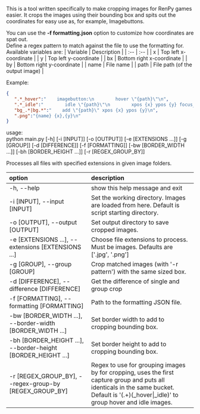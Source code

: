 This is a tool written specifically to make cropping images for RenPy games easier. It crops the images using their bounding box and spits out the coordinates for easy use as, for example, Imagebuttons.

You can use the __-f formatting.json__ option to customize how coordinates are spat out.<br>
Define a regex pattern to match against the file to use the formatting for. Available variables are:
| Variable | Description |
| :-- | :-- |
| x | Top left x-coordinate |
| y | Top left y-coordinate |
| bx | Bottom right x-coordinate |
| by | Bottom right y-coordinate |
| name | File name |
| path | File path (of the output image) |
<br>

Example:
```json
{
   ".*_hover":"    imagebutton:\n        hover \"{path}\"\n",
   ".*_idle":"        idle \"{path}\"\n        xpos {x} ypos {y} focus_mask True\n",
   "bg_.*|bg.*":"    add \"{path}\" xpos {x} ypos {y}\n",
   ".png":"{name} {x},{y}\n"
}
```

usage: <br>
python main.py [-h] [-i [INPUT]] [-o [OUTPUT]] [-e [EXTENSIONS ...]] [-g [GROUP]] [-d [DIFFERENCE]] [-f [FORMATTING]] [-bw [BORDER_WIDTH ...]] [-bh [BORDER_HEIGHT ...]] [-r [REGEX_GROUP_BY]]

Processes all files with specified extensions in given image folders.

| option | description |
| :-- | :-- |
|-h, --help|            show this help message and exit|
|-i [INPUT], --input [INPUT]|Set the working directory. Images are loaded from here. Default is script starting directory.|
|-o [OUTPUT], --output [OUTPUT]|Set output directory to save cropped images.
|-e [EXTENSIONS ...], --extensions [EXTENSIONS ...]|Choose file extensions to process. Must be images. Defaults are ['.jpg', '.png']
|-g [GROUP], --group [GROUP]|Crop matched images (with '-r pattern') with the same sized box.
|-d [DIFFERENCE], --difference [DIFFERENCE]|Get the difference of single and group crop
|-f [FORMATTING], --formatting [FORMATTING]|Path to the formatting JSON file.
|-bw [BORDER_WIDTH ...], --border-width [BORDER_WIDTH ...]|                        Set border width to add to cropping bounding box.
|-bh [BORDER_HEIGHT ...], --border-height [BORDER_HEIGHT ...]|                        Set border height to add to cropping bounding box.
|-r [REGEX_GROUP_BY], --regex-group-by [REGEX_GROUP_BY]|                        Regex to use for grouping images by for cropping, uses the first capture group and puts all identicals in the same bucket. Default is '(.+)(_hover\|_idle)' to group hover and idle images.|